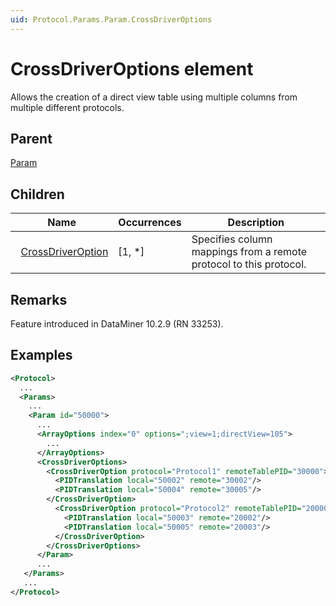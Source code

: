 ```yaml
---
uid: Protocol.Params.Param.CrossDriverOptions
---
```


# CrossDriverOptions element

Allows the creation of a direct view table using multiple columns from multiple different protocols.

## Parent

[Param](xref:Protocol.Params.Param)

## Children

|Name|Occurrences|Description|
|--- |--- |--- |
|&nbsp;&nbsp;[CrossDriverOption](xref:Protocol.Params.Param.CrossDriverOptions.CrossDriverOption)|[1, *]|Specifies column mappings from a remote protocol to this protocol.|

## Remarks

Feature introduced in DataMiner 10.2.9 (RN 33253).

## Examples

```xml
<Protocol>
  ...
  <Params>
    ...
    <Param id="50000">
      ...
      <ArrayOptions index="0" options=";view=1;directView=105">
        ...
      </ArrayOptions>
      <CrossDriverOptions>
        <CrossDriverOption protocol="Protocol1" remoteTablePID="30000">
          <PIDTranslation local="50002" remote="30002"/>
          <PIDTranslation local="50004" remote="30005"/>
        </CrossDriverOption>
          <CrossDriverOption protocol="Protocol2" remoteTablePID="20000">
            <PIDTranslation local="50003" remote="20002"/>
            <PIDTranslation local="50005" remote="20003"/>
          </CrossDriverOption>
        </CrossDriverOptions>
      </Param>
      ...
   </Params>
   ...
</Protocol>
```
